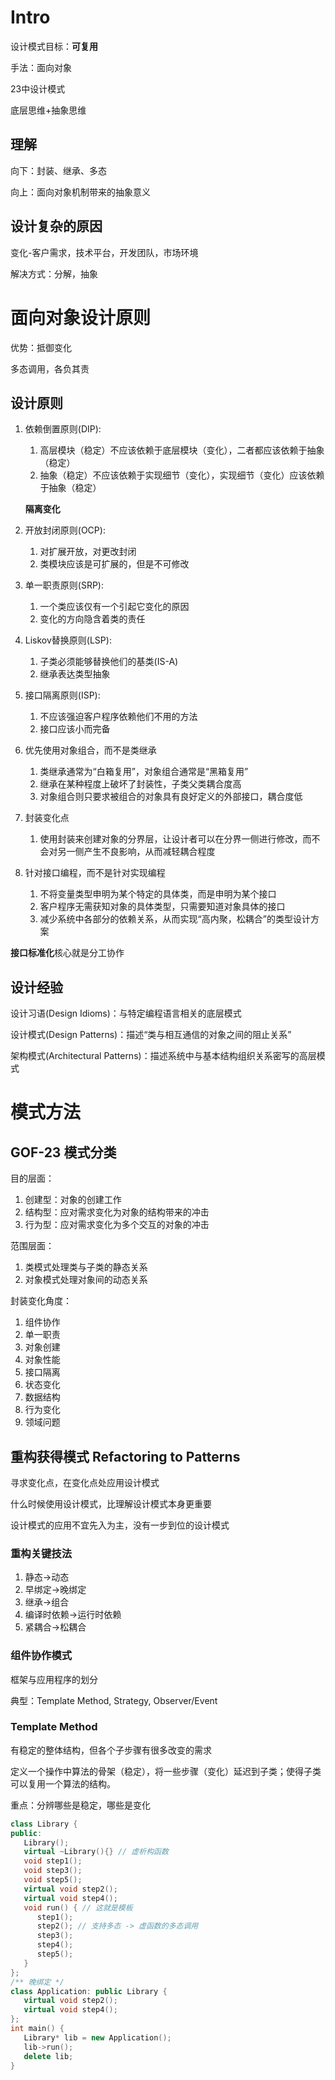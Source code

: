 # Intro

设计模式目标：**可复用**

手法：面向对象
 
23中设计模式

底层思维+抽象思维

## 理解

向下：封装、继承、多态

向上：面向对象机制带来的抽象意义

## 设计复杂的原因

变化-客户需求，技术平台，开发团队，市场环境

解决方式：分解，抽象

# 面向对象设计原则

优势：抵御变化

多态调用，各负其责

## 设计原则

1. 依赖倒置原则(DIP): 
   1. 高层模块（稳定）不应该依赖于底层模块（变化），二者都应该依赖于抽象（稳定）
   2. 抽象（稳定）不应该依赖于实现细节（变化），实现细节（变化）应该依赖于抽象（稳定）
   
    **隔离变化**

2. 开放封闭原则(OCP):
   1. 对扩展开放，对更改封闭
   2. 类模块应该是可扩展的，但是不可修改

3. 单一职责原则(SRP):
   1. 一个类应该仅有一个引起它变化的原因
   2. 变化的方向隐含着类的责任

4. Liskov替换原则(LSP):
   1. 子类必须能够替换他们的基类(IS-A)
   2. 继承表达类型抽象

5. 接口隔离原则(ISP):
   1. 不应该强迫客户程序依赖他们不用的方法
   2. 接口应该小而完备

6. 优先使用对象组合，而不是类继承
   1. 类继承通常为“白箱复用”，对象组合通常是“黑箱复用”
   2. 继承在某种程度上破坏了封装性，子类父类耦合度高
   3. 对象组合则只要求被组合的对象具有良好定义的外部接口，耦合度低

7. 封装变化点
   1. 使用封装来创建对象的分界层，让设计者可以在分界一侧进行修改，而不会对另一侧产生不良影响，从而减轻耦合程度

8. 针对接口编程，而不是针对实现编程
   1. 不将变量类型申明为某个特定的具体类，而是申明为某个接口
   2. 客户程序无需获知对象的具体类型，只需要知道对象具体的接口
   3. 减少系统中各部分的依赖关系，从而实现“高内聚，松耦合”的类型设计方案

**接口标准化**核心就是分工协作

## 设计经验

设计习语(Design Idioms)：与特定编程语言相关的底层模式

设计模式(Design Patterns)：描述“类与相互通信的对象之间的阻止关系”

架构模式(Architectural Patterns)：描述系统中与基本结构组织关系密写的高层模式

# 模式方法

## GOF-23 模式分类

目的层面：
1. 创建型：对象的创建工作
2. 结构型：应对需求变化为对象的结构带来的冲击
3. 行为型：应对需求变化为多个交互的对象的冲击

范围层面：
1. 类模式处理类与子类的静态关系
2. 对象模式处理对象间的动态关系

封装变化角度：
1. 组件协作
2. 单一职责
3. 对象创建
4. 对象性能
5. 接口隔离
6. 状态变化
7. 数据结构
8. 行为变化
9. 领域问题

## 重构获得模式 Refactoring to Patterns

寻求变化点，在变化点处应用设计模式

什么时候使用设计模式，比理解设计模式本身更重要

设计模式的应用不宜先入为主，没有一步到位的设计模式

### 重构关键技法

1. 静态->动态
2. 早绑定->晚绑定 
3. 继承->组合
4. 编译时依赖->运行时依赖
5. 紧耦合->松耦合

### 组件协作模式

框架与应用程序的划分

典型：Template Method, Strategy, Observer/Event

### Template Method

有稳定的整体结构，但各个子步骤有很多改变的需求

定义一个操作中算法的骨架（稳定），将一些步骤（变化）延迟到子类；使得子类可以复用一个算法的结构。

重点：分辨哪些是稳定，哪些是变化

``` cpp
class Library {
public:
   Library();
   virtual ~Library(){} // 虚析构函数
   void step1();
   void step3();
   void step5();
   virtual void step2();
   virtual void step4();
   void run() { // 这就是模板
      step1();
      step2(); // 支持多态 -> 虚函数的多态调用
      step3();
      step4();
      step5();
   }
};
/** 晚绑定 */
class Application: public Library {
   virtual void step2();
   virtual void step4();
};
int main() {
   Library* lib = new Application();
   lib->run();
   delete lib;
}
```
